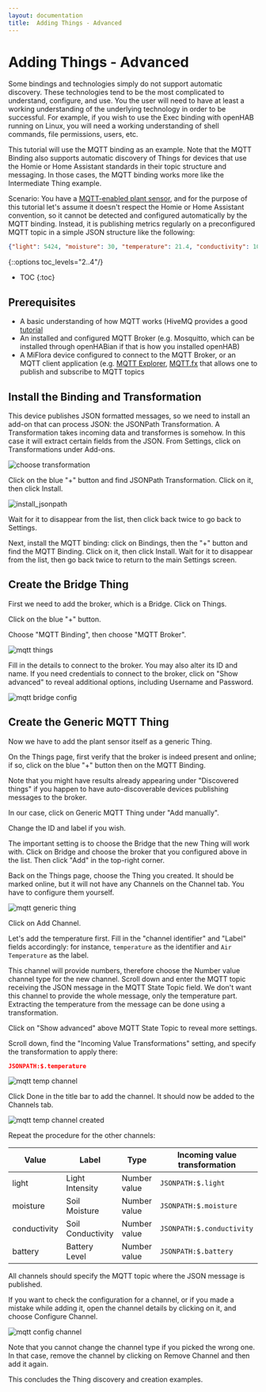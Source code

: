 ```yaml
---
layout: documentation
title:  Adding Things - Advanced
---
```


# Adding Things - Advanced

Some bindings and technologies simply do not support automatic discovery.
These technologies tend to be the most complicated to understand, configure, and use.
You the user will need to have at least a working understanding of the underlying technology in order to be successful.
For example, if you wish to use the Exec binding with openHAB running on Linux, you will need a working understanding of shell commands, file permissions, users, etc.

This tutorial will use the MQTT binding as an example.
Note that the MQTT Binding also supports automatic discovery of Things for devices that use the Homie or Home Assistant standards in their topic structure and messaging.
In those cases, the MQTT binding works more like the Intermediate Thing example.

Scenario: You have a [MQTT-enabled plant sensor](https://github.com/ThomDietrich/miflora-mqtt-daemon), and for the purpose of this tutorial let's assume it doesn't respect the Homie or Home Assistant convention, so it cannot be detected and configured automatically by the MQTT binding.
Instead, it is publishing metrics regularly on a preconfigured MQTT topic in a simple JSON structure like the following:

```json
{"light": 5424, "moisture": 30, "temperature": 21.4, "conductivity": 1020, "battery": 100}
```

{::options toc_levels="2..4"/}

- TOC
{:toc}

## Prerequisites

- A basic understanding of how MQTT works (HiveMQ provides a good [tutorial](https://www.hivemq.com/blog/mqtt-essentials-part-3-client-broker-connection-establishment/)
- An installed and configured MQTT Broker (e.g. Mosquitto, which can be installed through openHABian if that is how you installed openHAB)
- A MiFlora device configured to connect to the MQTT Broker, or an MQTT client application (e.g. [MQTT Explorer](https://mqtt-explorer.com/), [MQTT.fx](http://mqttfx.org/) that allows one to publish and subscribe to MQTT topics

## Install the Binding and Transformation

This device publishes JSON formatted messages, so we need to install an add-on that can process JSON: the JSONPath Transformation.
A Transformation takes incoming data and transformes is somehow.
In this case it will extract certain fields from the JSON.
From Settings, click on Transformations under Add-ons.

![choose transformation](images/choose_transformation.png)

Click on the blue "+" button and find JSONPath Transformation.
Click on it, then click Install.

![install_jsonpath](images/install_jsonpath.png)

Wait for it to disappear from the list, then click back twice to go back to Settings.

Next, install the MQTT binding: click on Bindings, then the "+" button and find the MQTT Binding.
Click on it, then click Install.
Wait for it to disappear from the list, then go back twice to return to the main Settings screen.

## Create the Bridge Thing

First we need to add the broker, which is a Bridge.
Click on Things.

Click on the blue "+" button.

Choose "MQTT Binding", then choose "MQTT Broker".

![mqtt things](images/mqtt_things.png)

Fill in the details to connect to the broker.
You may also alter its ID and name.
If you need credentials to connect to the broker, click on "Show advanced" to reveal additional options, including Username and Password.

![mqtt bridge config](images/mqtt_bridge_config.png)

## Create the Generic MQTT Thing

Now we have to add the plant sensor itself as a generic Thing.

On the Things page, first verify that the broker is indeed present and online; if so, click on the blue "+" button then on the MQTT Binding.

Note that you might have results already appearing under "Discovered things" if you happen to have auto-discoverable devices publishing messages to the broker.

In our case, click on Generic MQTT Thing under "Add manually".

Change the ID and label if you wish.

The important setting is to choose the Bridge that the new Thing will work with.
Click on Bridge and choose the broker that you configured above in the list.
Then click "Add" in the top-right corner.

Back on the Things page, choose the Thing you created.
It should be marked online, but it will not have any Channels on the Channel tab.
You have to configure them yourself.

![mqtt generic thing](images/mqtt_generic_thing.png)

Click on Add Channel.

Let's add the temperature first.
Fill in the "channel identifier" and "Label" fields accordingly: for instance, `temperature` as the identifier and `Air Temperature` as the label.

This channel will provide numbers, therefore choose the Number value channel type for the new channel.
Scroll down and enter the MQTT topic receiving the JSON message in the MQTT State Topic field.
We don't want this channel to provide the whole message, only the temperature part.
Extracting the temperature from the message can be done using a transformation.

Click on "Show advanced" above MQTT State Topic to reveal more settings.

Scroll down, find the "Incoming Value Transformations" setting, and specify the transformation to apply there:

```json
JSONPATH:$.temperature
```

![mqtt temp channel](images/mqtt_temp_channel.png)

Click Done in the title bar to add the channel.
It should now be added to the Channels tab.

![mqtt temp channel created](images/mqtt_temp_channel_created.png)

Repeat the procedure for the other channels:

Value | Label | Type | Incoming value transformation
-|-|-|-
light | Light Intensity | Number value | `JSONPATH:$.light`
moisture | Soil Moisture | Number value | `JSONPATH:$.moisture`
conductivity | Soil Conductivity | Number value | `JSONPATH:$.conductivity`
battery | Battery Level | Number value | `JSONPATH:$.battery`

All channels should specify the MQTT topic where the JSON message is published.

If you want to check the configuration for a channel, or if you made a mistake while adding it, open the channel details by clicking on it, and choose Configure Channel.

![mqtt config channel](images/mqtt_config_channel.png)

Note that you cannot change the channel type if you picked the wrong one.
In that case, remove the channel by clicking on Remove Channel and then add it again.

This concludes the Thing discovery and creation examples.
